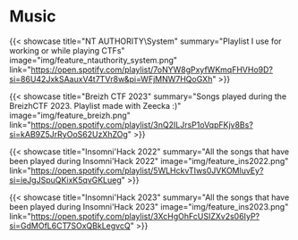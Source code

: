 # Music


{{< showcase title="NT AUTHORITY\System" summary="Playlist I use for working or while playing CTFs" image="img/feature_ntauthority_system.png" link="https://open.spotify.com/playlist/7oNYW8gPxyfWKmqFHVHo9D?si=86U42JxkSAauxV4t7TVr8w&pi=WFjMNW7HQoGXh" >}}

{{< showcase title="Breizh CTF 2023" summary="Songs played during the BreizhCTF 2023. Playlist made with Zeecka :)" image="img/feature_breizh.png" link="https://open.spotify.com/playlist/3nQ2ILJrsP1oVqpFKjv8Bs?si=kAB9Z5JrRyOoS62UzXhZOg" >}}

{{< showcase title="Insomni'Hack 2022" summary="All the songs that have been played during Insomni'Hack 2022" image="img/feature_ins2022.png" link="https://open.spotify.com/playlist/5WLHckvTIws0JVKOMluvEy?si=ieJgJSpuQKixK5qvGKLueg" >}}

{{< showcase title="Insomni'Hack 2023" summary="All the songs that have been played during Insomni'Hack 2023" image="img/feature_ins2023.png" link="https://open.spotify.com/playlist/3XcHgOhFcUSIZXv2s06IyP?si=GdMOfL6CT7SOxQBkLegvcQ" >}}
